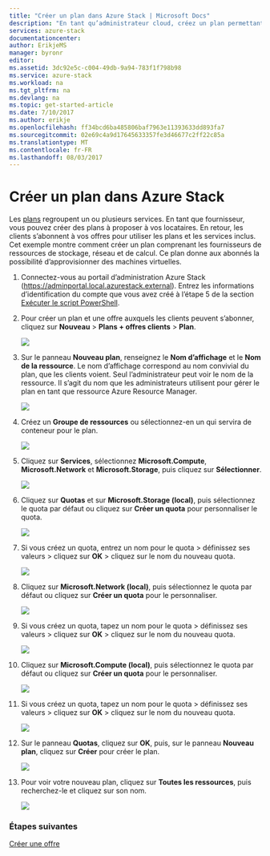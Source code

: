 ```yaml
---
title: "Créer un plan dans Azure Stack | Microsoft Docs"
description: "En tant qu’administrateur cloud, créez un plan permettant aux abonnés d’approvisionner des machines virtuelles."
services: azure-stack
documentationcenter: 
author: ErikjeMS
manager: byronr
editor: 
ms.assetid: 3dc92e5c-c004-49db-9a94-783f1f798b98
ms.service: azure-stack
ms.workload: na
ms.tgt_pltfrm: na
ms.devlang: na
ms.topic: get-started-article
ms.date: 7/10/2017
ms.author: erikje
ms.openlocfilehash: ff34bcd6ba485806baf7963e11393633dd893fa7
ms.sourcegitcommit: 02e69c4a9d17645633357fe3d46677c2ff22c85a
ms.translationtype: MT
ms.contentlocale: fr-FR
ms.lasthandoff: 08/03/2017
---
```

# <a name="create-a-plan-in-azure-stack"></a>Créer un plan dans Azure Stack
Les [plans](azure-stack-key-features.md) regroupent un ou plusieurs services. En tant que fournisseur, vous pouvez créer des plans à proposer à vos locataires. En retour, les clients s’abonnent à vos offres pour utiliser les plans et les services inclus. Cet exemple montre comment créer un plan comprenant les fournisseurs de ressources de stockage, réseau et de calcul. Ce plan donne aux abonnés la possibilité d’approvisionner des machines virtuelles.

1. Connectez-vous au portail d’administration Azure Stack (https://adminportal.local.azurestack.external). Entrez les informations d’identification du compte que vous avez créé à l’étape 5 de la section [Exécuter le script PowerShell](azure-stack-run-powershell-script.md).

2. Pour créer un plan et une offre auxquels les clients peuvent s’abonner, cliquez sur **Nouveau** > **Plans + offres clients** > **Plan**.

   ![](media/azure-stack-create-plan/image01.png)
3. Sur le panneau **Nouveau plan**, renseignez le **Nom d’affichage** et le **Nom de la ressource**. Le nom d’affichage correspond au nom convivial du plan, que les clients voient. Seul l’administrateur peut voir le nom de la ressource. Il s’agit du nom que les administrateurs utilisent pour gérer le plan en tant que ressource Azure Resource Manager.

   ![](media/azure-stack-create-plan/image02.png)
4. Créez un **Groupe de ressources** ou sélectionnez-en un qui servira de conteneur pour le plan.

   ![](media/azure-stack-create-plan/image02a.png)
5. Cliquez sur **Services**, sélectionnez **Microsoft.Compute**, **Microsoft.Network** et **Microsoft.Storage**, puis cliquez sur **Sélectionner**.

   ![](media/azure-stack-create-plan/image03.png)
6. Cliquez sur **Quotas** et sur **Microsoft.Storage (local)**, puis sélectionnez le quota par défaut ou cliquez sur **Créer un quota** pour personnaliser le quota.

   ![](media/azure-stack-create-plan/image04.png)
7. Si vous créez un quota, entrez un nom pour le quota > définissez ses valeurs > cliquez sur **OK** > cliquez sur le nom du nouveau quota.

   ![](media/azure-stack-create-plan/image06.png)
8. Cliquez sur **Microsoft.Network (local)**, puis sélectionnez le quota par défaut ou cliquez sur **Créer un quota** pour le personnaliser.

    ![](media/azure-stack-create-plan/image07.png)
9. Si vous créez un quota, tapez un nom pour le quota > définissez ses valeurs > cliquez sur **OK** > cliquez sur le nom du nouveau quota.

    ![](media/azure-stack-create-plan/image08.png)
10. Cliquez sur **Microsoft.Compute (local)**, puis sélectionnez le quota par défaut ou cliquez sur **Créer un quota** pour le personnaliser.

    ![](media/azure-stack-create-plan/image09.png)
11. Si vous créez un quota, tapez un nom pour le quota > définissez ses valeurs > cliquez sur **OK** > cliquez sur le nom du nouveau quota.

    ![](media/azure-stack-create-plan/image10.png)
12. Sur le panneau **Quotas**, cliquez sur **OK**, puis, sur le panneau **Nouveau plan**, cliquez sur **Créer** pour créer le plan.

    ![](media/azure-stack-create-plan/image11.png)
13. Pour voir votre nouveau plan, cliquez sur **Toutes les ressources**, puis recherchez-le et cliquez sur son nom.

    ![](media/azure-stack-create-plan/image12.png)

### <a name="next-steps"></a>Étapes suivantes
[Créer une offre](azure-stack-create-offer.md)
